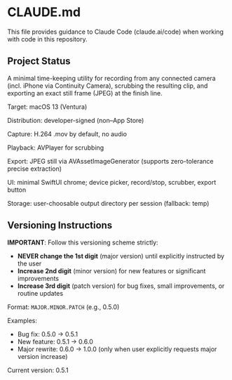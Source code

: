 # CLAUDE.md

This file provides guidance to Claude Code (claude.ai/code) when working with code in this repository.

## Project Status

A minimal time-keeping utility for recording from any connected camera (incl. iPhone via Continuity Camera), scrubbing the resulting clip, and exporting an exact still frame (JPEG) at the finish line.

Target: macOS 13 (Ventura)

Distribution: developer-signed (non–App Store)

Capture: H.264 .mov by default, no audio

Playback: AVPlayer for scrubbing

Export: JPEG still via AVAssetImageGenerator (supports zero-tolerance precise extraction)

UI: minimal SwiftUI chrome; device picker, record/stop, scrubber, export button

Storage: user-choosable output directory per session (fallback: temp)

## Versioning Instructions

**IMPORTANT**: Follow this versioning scheme strictly:

- **NEVER change the 1st digit** (major version) until explicitly instructed by the user
- **Increase 2nd digit** (minor version) for new features or significant improvements
- **Increase 3rd digit** (patch version) for bug fixes, small improvements, or routine updates

Format: `MAJOR.MINOR.PATCH` (e.g., 0.5.0)

Examples:
- Bug fix: 0.5.0 → 0.5.1
- New feature: 0.5.1 → 0.6.0
- Major rewrite: 0.6.0 → 1.0.0 (only when user explicitly requests major version increase)

Current version: 0.5.1